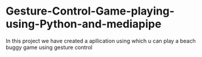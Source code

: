 # Gesture-Control-Game-playing-using-Python-and-mediapipe
In this project we have created a apllication using which u can play  a beach buggy game using gesture control
